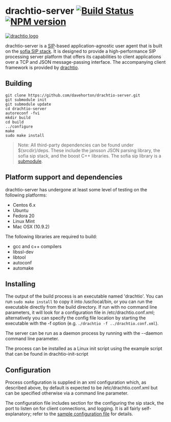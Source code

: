 # drachtio-server [![Build Status](https://secure.travis-ci.org/davehorton/drachtio-server.png)](http://travis-ci.org/davehorton/drachtio-server) [![NPM version](https://badge.fury.io/js/drachtio.svg)](http://badge.fury.io/js/drachtio-server)

[![drachtio logo](http://www.dracht.io/images/definition_only.png)](http://dracht.io/)

drachtio-server is a [SIP](http://www.ietf.org/rfc/rfc3261.txt)-based application-agnostic user agent that is built on the [sofia SIP stack](https://gitorious.org/sofia-sip).  It is designed to provide a high-performance SIP processing server platform that offers its capabilities to client applications over a TCP and JSON message-passing interface.  The accompanying client framework is provided by [drachtio](https://github.com/davehorton/drachtio).

## Building

```
git clone https://github.com/davehorton/drachtio-server.git
git submodule init
git submodule update
cd drachtio-server
autoreconf -fvi 
mkdir build 
cd build 
../configure 
make
sudo make install
```

> Note: All third-party dependencies can be found under $(srcdir)/deps.  These include the jansson JSON parsing library, the sofia sip stack, and the boost C++ libraries.  The sofia sip library is a [submodule](https://github.com/davehorton/sofia-sip).

## Platform support and dependencies

drachtio-server has undergone at least some level of testing on the following platforms:
* Centos 6.x
* Ubuntu
* Fedora 20
* Linux Mint
* Mac OSX (10.9.2)

The following libraries are required to build:
* gcc and c++ compilers
* libssl-dev
* libtool
* autoconf
* automake

## Installing

The output of the build process is an executable named 'drachtio'.  You can run `sudo make install` to copy it into /usr/local/bin, or you can run the executable directly from the build directory.  If run with no command line parameters, it will look for a configuration file in /etc/drachtio.conf.xml; alternatively you can specify the config file location by starting the executable with the -f option (e.g. `./drachtio -f ../drachtio.conf.xml`).

The server can be run as a daemon process by running with the --daemon command line parameter.

The process can be installed as a Linux init script using the example script that can be found in drachtio-init-script

## Configuration

Process configuration is supplied in an xml configuration which, as described above, by default is expected to be /etc/drachtio.conf.xml but can be specified otherwise via a command line parameter.

The configuration file includes section for the configuring the sip stack, the port to listen on for client connections, and logging.  It is all fairly self-explanatory; refer to the [sample configuration file](drachtio.conf.xml) for details.

